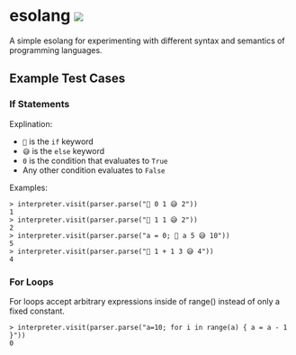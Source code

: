 # esolang ![](https://github.com/finnless/esolang/workflows/tests/badge.svg)

A simple esolang for experimenting with different syntax and semantics of programming languages.



## Example Test Cases

### If Statements

Explination:
- `🤔` is the `if` keyword
- `😅` is the `else` keyword
- `0` is the condition that evaluates to `True`
- Any other condition evaluates to `False`

Examples:

```
> interpreter.visit(parser.parse("🤔 0 1 😅 2"))
1
> interpreter.visit(parser.parse("🤔 1 1 😅 2"))
2
> interpreter.visit(parser.parse("a = 0; 🤔 a 5 😅 10"))
5
> interpreter.visit(parser.parse("🤔 1 + 1 3 😅 4"))
4
```


### For Loops

For loops accept arbitrary expressions inside of range() instead of only a fixed constant.

```
> interpreter.visit(parser.parse("a=10; for i in range(a) { a = a - 1 }"))
0
```